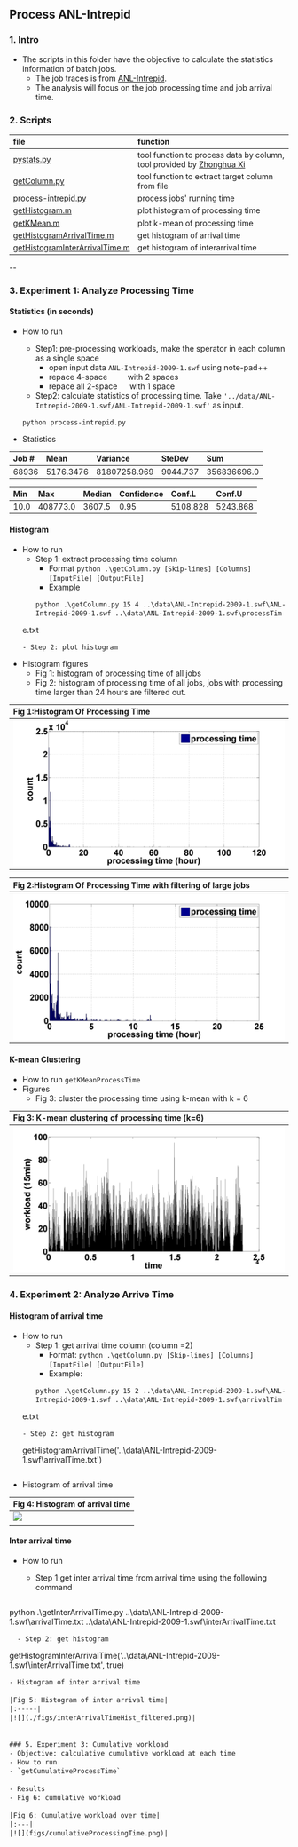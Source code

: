 ## Process ANL-Intrepid 

### 1. Intro
- The scripts in this folder have the objective to calculate the statistics information of batch jobs. 
  - The job traces is from [ANL-Intrepid](../traces/intrepid.md).
  - The analysis will focus on the job processing time and job arrival time.

### 2. Scripts
|file| function|
|:---|:--------|
|[pystats.py](./pystats.py)| tool function to process data by column, tool provided by [Zhonghua Xi](https://github.com/xizhonghua/pystats)|
|[getColumn.py](./getColumn.py)| tool function to extract target column from file|
|[process-intrepid.py](./process-intrepid.py)| process jobs' running time|
|[getHistogram.m](./getHistogram.m)| plot histogram of processing time|
|[getKMean.m](./getKMean.m)| plot k-mean of processing time|
|[getHistogramArrivalTime.m](./getHistogramArrivalTime.m)| get histogram of arrival time|
|[getHistogramInterArrivalTime.m](./getHistogramInterArrivalTime.m)| get histogram of interarrival time|

--
### 3. Experiment 1: Analyze Processing Time

#### Statistics (in seconds)

- How to run
  - Step1: pre-processing workloads, make the sperator in each column as a single space
    - open input data `ANL-Intrepid-2009-1.swf` using note-pad++
    - repace 4-space `    ` with 2 spaces `  `
    - repace all 2-space `  ` with 1 space ` `
  - Step2: calculate statistics of processing time. Take `'../data/ANL-Intrepid-2009-1.swf/ANL-Intrepid-2009-1.swf'` as input.
  ```
  python process-intrepid.py
  ```
  
- Statistics 

|Job \#| Mean| Variance| SteDev| Sum|
|:------|:------|:------|:------|:------|
| 68936| 5176.3476| 81807258.969| 9044.737| 356836696.0| 

Min| Max| Median| Confidence| Conf.L| Conf.U|
|:------|:------|:------|:------|:------|:------|
|10.0| 408773.0| 3607.5 |0.95| 5108.828| 5243.868|

#### Histogram
- How to run
  - Step 1: extract processing time column
    - Format `python .\getColumn.py [Skip-lines] [Columns] [InputFile] [OutputFile]`
    - Example 
    ```
    python .\getColumn.py 15 4 ..\data\ANL-Intrepid-2009-1.swf\ANL-Intrepid-2009-1.swf ..\data\ANL-Intrepid-2009-1.swf\processTim
  e.txt
    ```
  - Step 2: plot histogram
- Histogram figures
  - Fig 1: histogram of processing time of all jobs
  - Fig 2: histogram of processing time of all jobs, jobs with processing time larger than 24 hours are filtered out.
  
|Fig 1:Histogram Of Processing Time| 
|:--| 
|![](figs/processingTimeHist.png)| 

|Fig 2:Histogram Of Processing Time with filtering of large jobs| 
|:--| 
|![](figs/processingTimeHist_filtered.png)| 

#### K-mean Clustering
- How to run
  `getKMeanProcessTime`
- Figures
  - Fig 3: cluster the processing time using k-mean with k = 6
  
|Fig 3: K-mean clustering of processing time (k=6)| 
|:----|
|![](./figs/processingTimeHist_k-mean.png)|


### 4. Experiment 2: Analyze Arrive Time
#### Histogram of arrival time
- How to run
  - Step 1: get arrival time column (column =2)
    - Format: `python .\getColumn.py [Skip-lines] [Columns] [InputFile] [OutputFile]`
    - Example: 
    ```
    python .\getColumn.py 15 2 ..\data\ANL-Intrepid-2009-1.swf\ANL-Intrepid-2009-1.swf ..\data\ANL-Intrepid-2009-1.swf\arrivalTim
  e.txt
  ```
  - Step 2: get histogram 
  ```
  getHistogramArrivalTime('..\data\ANL-Intrepid-2009-1.swf\arrivalTime.txt')
  ```
  
- Histogram of arrival time

|Fig 4: Histogram of arrival time |
|:----|
|![](figs/arrivalTimeHist.png)|


#### Inter arrival time
- How to run
  - Step 1:get inter arrival time from arrival time using the following command
  
  ```
python .\getInterArrivalTime.py ..\data\ANL-Intrepid-2009-1.swf\arrivalTime.txt ..\data\ANL-Intrepid-2009-1.swf\interArrivalTime.txt
```
  - Step 2: get histogram
  ```
   getHistogramInterArrivalTime('..\data\ANL-Intrepid-2009-1.swf\interArrivalTime.txt', true)
  ```
- Histogram of inter arrival time

|Fig 5: Histogram of inter arrival time|
|:-----|
|![](./figs/interArrivalTimeHist_filtered.png)|


### 5. Experiment 3: Cumulative workload
- Objective: calculative cumulative workload at each time 
- How to run
 - `getCumulativeProcessTime`
 
- Results
  - Fig 6: cumulative workload
  
|Fig 6: Cumulative workload over time|
|:---|
|![](figs/cumulativeProcessingTime.png)|
